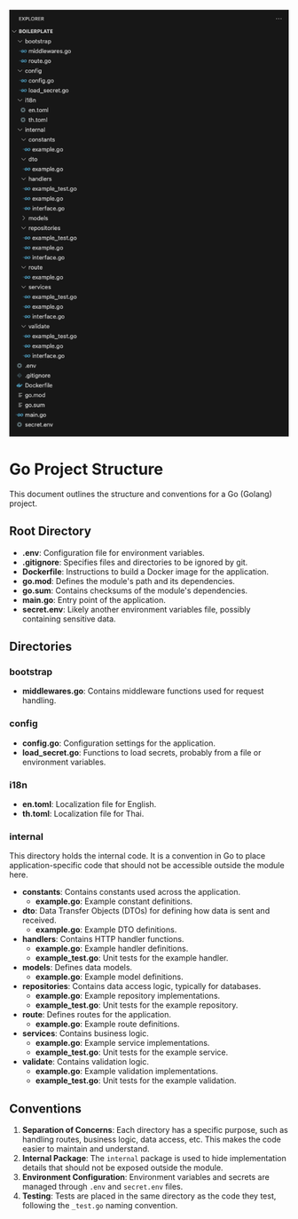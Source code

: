 ![Project Structure](project-structure.png#center)


# Go Project Structure

This document outlines the structure and conventions for a Go (Golang) project.

## Root Directory

- **.env**: Configuration file for environment variables.
- **.gitignore**: Specifies files and directories to be ignored by git.
- **Dockerfile**: Instructions to build a Docker image for the application.
- **go.mod**: Defines the module's path and its dependencies.
- **go.sum**: Contains checksums of the module's dependencies.
- **main.go**: Entry point of the application.
- **secret.env**: Likely another environment variables file, possibly containing sensitive data.

## Directories

### bootstrap

- **middlewares.go**: Contains middleware functions used for request handling.

### config

- **config.go**: Configuration settings for the application.
- **load_secret.go**: Functions to load secrets, probably from a file or environment variables.

### i18n

- **en.toml**: Localization file for English.
- **th.toml**: Localization file for Thai.

### internal

This directory holds the internal code. It is a convention in Go to place application-specific code that should not be accessible outside the module here.

- **constants**: Contains constants used across the application.
  - **example.go**: Example constant definitions.
- **dto**: Data Transfer Objects (DTOs) for defining how data is sent and received.
  - **example.go**: Example DTO definitions.
- **handlers**: Contains HTTP handler functions.
  - **example.go**: Example handler definitions.
  - **example_test.go**: Unit tests for the example handler.
- **models**: Defines data models.
  - **example.go**: Example model definitions.
- **repositories**: Contains data access logic, typically for databases.
  - **example.go**: Example repository implementations.
  - **example_test.go**: Unit tests for the example repository.
- **route**: Defines routes for the application.
  - **example.go**: Example route definitions.
- **services**: Contains business logic.
  - **example.go**: Example service implementations.
  - **example_test.go**: Unit tests for the example service.
- **validate**: Contains validation logic.
  - **example.go**: Example validation implementations.
  - **example_test.go**: Unit tests for the example validation.

## Conventions

1. **Separation of Concerns**: Each directory has a specific purpose, such as handling routes, business logic, data access, etc. This makes the code easier to maintain and understand.
2. **Internal Package**: The `internal` package is used to hide implementation details that should not be exposed outside the module.
3. **Environment Configuration**: Environment variables and secrets are managed through `.env` and `secret.env` files.
4. **Testing**: Tests are placed in the same directory as the code they test, following the `_test.go` naming convention.
